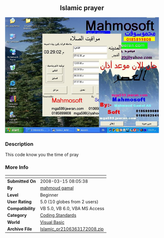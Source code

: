 ﻿<div align="center">

## Islamic prayer

<img src="PIC2008317946279355.JPG">
</div>

### Description

This code know you the time of pray
 
### More Info
 


<span>             |<span>
---                |---
**Submitted On**   |2008-03-15 08:05:38
**By**             |[mahmoud gamal](https://github.com/Planet-Source-Code/PSCIndex/blob/master/ByAuthor/mahmoud-gamal.md)
**Level**          |Beginner
**User Rating**    |5.0 (10 globes from 2 users)
**Compatibility**  |VB 5\.0, VB 6\.0, VBA MS Access
**Category**       |[Coding Standards](https://github.com/Planet-Source-Code/PSCIndex/blob/master/ByCategory/coding-standards__1-43.md)
**World**          |[Visual Basic](https://github.com/Planet-Source-Code/PSCIndex/blob/master/ByWorld/visual-basic.md)
**Archive File**   |[Islamic\_pr2106363172008\.zip](https://github.com/Planet-Source-Code/mahmoud-gamal-islamic-prayer__1-70252/archive/master.zip)








